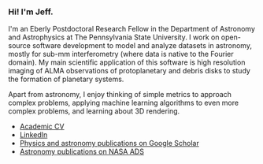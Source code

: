 ### Hi! I'm Jeff.

I'm an Eberly Postdoctoral Research Fellow in the Department of Astronomy and Astrophysics at The Pennsylvania State University. I work on open-source software development to model and analyze datasets in astronomy, mostly for sub-mm interferometry (where data is native to the Fourier domain). My main scientific application of this software is high resolution imaging of ALMA observations of protoplanetary and debris disks to study the formation of planetary systems.

Apart from astronomy, I enjoy thinking of simple metrics to approach complex problems, applying machine learning algorithms to even more complex problems, and learning about 3D rendering. 

- [Academic CV](https://jeffjennings.github.io/cv/cv.pdf)
- [LinkedIn](https://www.linkedin.com/in/jeff-m-jennings/)
- [Physics and astronomy publications on Google Scholar](http://bit.ly/jennings_googlescholar)
- [Astronomy publications on NASA ADS](https://ui.adsabs.harvard.edu/search/q=orcid%3A0000-0002-7032-2350&sort=date+desc)
